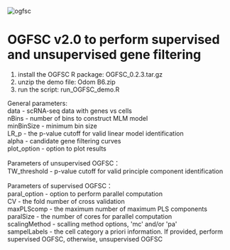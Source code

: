![ogfsc](https://user-images.githubusercontent.com/17633478/171782071-4dc9756e-accb-4cc4-aaed-ac6c48ea34d8.png)


# OGFSC v2.0 to perform supervised and unsupervised gene filtering

1. install the OGFSC R package: OGFSC_0.2.3.tar.gz
2. unzip the demo file: Odom B6.zip
3. run the script: run_OGFSC_demo.R
                                       
General parameters:                                                                            
data - scRNA-seq data with genes vs cells                                  
nBins - number of bins to construct MLM model                                       
minBinSize - minimum bin size                                       
LR_p - the p-value cutoff for valid linear model identification                                      
alpha - candidate gene filtering curves                                                                    
plot_option - option to plot results                                                                        

Parameters of unsupervised OGFSC：                                                             
TW_threshold - p-value cutoff for valid principle component identification                                 
                                     
Parameters of supervised OGFSC：                                                             
paral_option - option to perform parallel computation                                     
CV - the fold number of cross validation                                 
maxPLScomp - the maximum number of maximum PLS components                                       
paralSize - the number of cores for parallel computation                                     
scalingMethod - scalling method options, 'mc' and/or 'pa'                                 
sampelLabels - the cell category a priori information. If provided, perform supervised OGFSC, otherwise, unsupervised OGFSC                             
                                      
